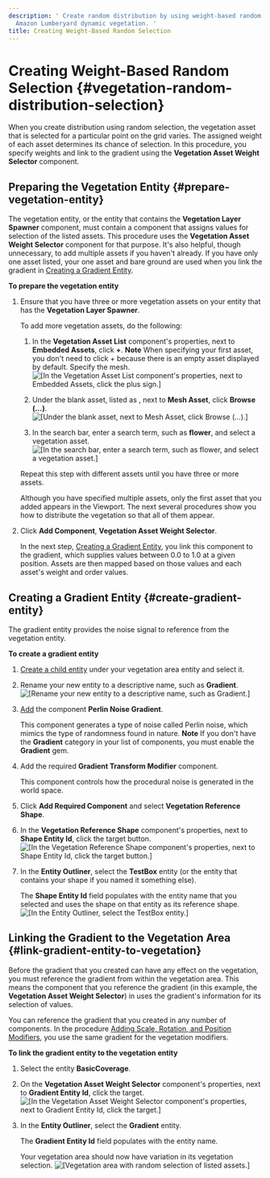 ```yaml
---
description: ' Create random distribution by using weight-based random selection in
  Amazon Lumberyard dynamic vegetation. '
title: Creating Weight-Based Random Selection
---
```

# Creating Weight\-Based Random Selection {#vegetation-random-distribution-selection}

When you create distribution using random selection, the vegetation asset that is selected for a particular point on the grid varies\. The assigned weight of each asset determines its chance of selection\. In this procedure, you specify weights and link to the gradient using the **Vegetation Asset Weight Selector** component\.

## Preparing the Vegetation Entity {#prepare-vegetation-entity}

The vegetation entity, or the entity that contains the **Vegetation Layer Spawner** component, must contain a component that assigns values for selection of the listed assets\. This procedure uses the **Vegetation Asset Weight Selector** component for that purpose\. It's also helpful, though unnecessary, to add multiple assets if you haven't already\. If you have only one asset listed, your one asset and bare ground are used when you link the gradient in [Creating a Gradient Entity](#create-gradient-entity)\.

**To prepare the vegetation entity**

1. Ensure that you have three or more vegetation assets on your entity that has the **Vegetation Layer Spawner**\.

   To add more vegetation assets, do the following:

   1. In the **Vegetation Asset List** component's properties, next to **Embedded Assets**, click **\+**\.
**Note**
When specifying your first asset, you don't need to click \+ because there is an empty asset displayed by default\. Specify the mesh\.
![\[In the Vegetation Asset List component's properties, next to Embedded Assets, click the plus sign.\]](/images/userguide/vegetation/dynamic/dynamic-vegetation-procedures-gradient-random-selection-browse.png)

   1. Under the blank asset, listed as **<asset name>**, next to **Mesh Asset**, click **Browse \(…\)**\.
![\[Under the blank asset, next to Mesh Asset, click Browse (…).\]](/images/userguide/vegetation/dynamic/dynamic-vegetation-procedures-gradient-random-selection-add-asset.png)

   1. In the search bar, enter a search term, such as **flower**, and select a vegetation asset\.
![\[In the search bar, enter a search term, such as flower, and select a vegetation asset.\]](/images/userguide/vegetation/dynamic/dynamic-vegetation-procedures-gradient-random-selection-select-flower.png)

   Repeat this step with different assets until you have three or more assets\.

   Although you have specified multiple assets, only the first asset that you added appears in the Viewport\. The next several procedures show you how to distribute the vegetation so that all of them appear\.

1. Click **Add Component**, **Vegetation Asset Weight Selector**\.

   In the next step, [Creating a Gradient Entity](#create-gradient-entity), you link this component to the gradient, which supplies values between 0\.0 to 1\.0 at a given position\. Assets are then mapped based on those values and each asset's weight and order values\.

## Creating a Gradient Entity {#create-gradient-entity}

The gradient entity provides the noise signal to reference from the vegetation entity\.

**To create a gradient entity**

1. [Create a child entity](/docs/userguide/creating-entity.md) under your vegetation area entity and select it\.

1. Rename your new entity to a descriptive name, such as **Gradient**\.
![\[Rename your new entity to a descriptive name, such as Gradient.\]](/images/userguide/vegetation/dynamic/dynamic-vegetation-procedures-gradient-random-selection-rename-entity.png)

1. [Add](/docs/userguide/components/working-adding.md) the component **Perlin Noise Gradient**\.

   This component generates a type of noise called Perlin noise, which mimics the type of randomness found in nature\.
**Note**
If you don't have the **Gradient** category in your list of components, you must enable the **Gradient** gem\.

1. Add the required **Gradient Transform Modifier** component\.

   This component controls how the procedural noise is generated in the world space\.

1. Click **Add Required Component** and select **Vegetation Reference Shape**\.

1. In the **Vegetation Reference Shape** component's properties, next to **Shape Entity Id**, click the target button\.
![\[In the Vegetation Reference Shape component's properties, next to Shape Entity Id, click the target button.\]](/images/userguide/vegetation/dynamic/dynamic-vegetation-procedures-gradient-random-selection-target.png)

1. In the **Entity Outliner**, select the **TestBox** entity \(or the entity that contains your shape if you named it something else\)\.

   The **Shape Entity Id** field populates with the entity name that you selected and uses the shape on that entity as its reference shape\.
![\[In the Entity Outliner, select the TestBox entity.\]](/images/userguide/vegetation/dynamic/dynamic-vegetation-procedures-gradient-random-selection-basic-coverage.png)

## Linking the Gradient to the Vegetation Area {#link-gradient-entity-to-vegetation}

Before the gradient that you created can have any effect on the vegetation, you must reference the gradient from within the vegetation area\. This means the component that you reference the gradient \(in this example, the **Vegetation Asset Weight Selector**\) in uses the gradient's information for its selection of values\.

You can reference the gradient that you created in any number of components\. In the procedure [Adding Scale, Rotation, and Position Modifiers](/docs/user-guide/features/gems/vegetation/adding-modifiers.md), you use the same gradient for the vegetation modifiers\.

**To link the gradient entity to the vegetation entity**

1. Select the entity **BasicCoverage**\.

1. On the **Vegetation Asset Weight Selector** component's properties, next to **Gradient Entity Id**, click the target\.
![\[In the Vegetation Asset Weight Selector component's properties, next to Gradient Entity Id, click the target.\]](/images/userguide/vegetation/dynamic/link-gradient-entity-to-vegetation-target.png)

1. In the **Entity Outliner**, select the **Gradient** entity\.

   The **Gradient Entity Id** field populates with the entity name\.

   Your vegetation area should now have variation in its vegetation selection\.
![\[Vegetation area with random selection of listed assets.\]](/images/userguide/vegetation/dynamic/link-gradient-entity-to-vegetation-distributed.png)